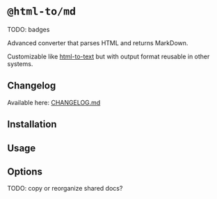 # `@html-to/md`

TODO: badges

Advanced converter that parses HTML and returns MarkDown.

Customizable like [html-to-text](https://github.com/html-to-text/node-html-to-text) but with output format reusable in other systems.

## Changelog

Available here: [CHANGELOG.md](https://github.com/html-to-text/node-html-to-text/blob/master/packages/html-to-md/CHANGELOG.md)

## Installation

## Usage

## Options

TODO: copy or reorganize shared docs?
